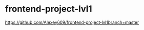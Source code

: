 # frontend-project-lvl1
<a href="https://codeclimate.com/github.com/Alexey609/frontend-project-lvl1"/></a>
https://github.com/Alexey609/frontend-project-lvl1branch=master
